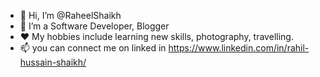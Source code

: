 - 👋 Hi, I’m @RaheelShaikh
- 👀 I’m a Software Developer, Blogger
- ❤  My hobbies include learning new skills, photography, travelling.
- 📫 you can connect me on linked in https://www.linkedin.com/in/rahil-hussain-shaikh/

<!---
RaheelShaikh/RaheelShaikh is a ✨ special ✨ repository because its `README.md` (this file) appears on your GitHub profile.
You can click the Preview link to take a look at your changes.
--->
